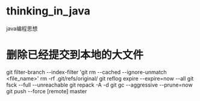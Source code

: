 # thinking_in_java
java编程思想

# 删除已经提交到本地的大文件
git filter-branch --index-filter 'git rm --cached --ignore-unmatch <file_name>'
rm -rf .git/refs/original/
git reflog expire --expire=now --all
git fsck --full --unreachable
git repack -A -d
git gc --aggressive --prune=now
git push --force [remote] master
